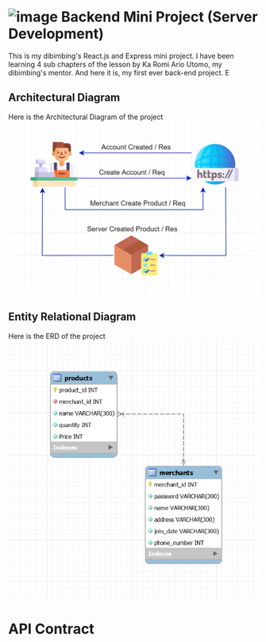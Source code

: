 # ![image]({[BadgeURLHere](https://github.com/alexandresanlim/Badges4-README.md-Profile#-database-)}) Backend Mini Project (Server Development)

This is my dibimbing's React.js and Express mini project. I have been learning 4 sub chapters of the lesson by Ka Romi Ario Utomo, my dibimbing's mentor. And here it is, my first ever back-end project. E


## Architectural Diagram
Here is the Architectural Diagram of the project \
![AD](images/AD.png)


## Entity Relational Diagram
Here is the ERD of the project \
![ERD](images/ERD.png) 


# API Contract
